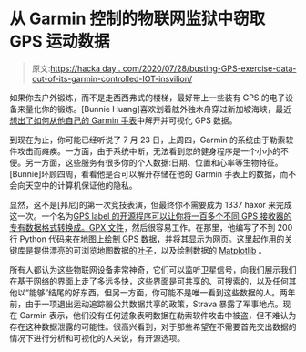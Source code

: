 # 从 Garmin 控制的物联网监狱中窃取 GPS 运动数据

> 原文:[https://hacka day . com/2020/07/28/busting-GPS-exercise-data-out-of-its-garmin-controlled-IOT-insvilion/](https://hackaday.com/2020/07/28/busting-gps-exercise-data-out-of-its-garmin-controlled-iot-prison/)

如果你去户外锻炼，而不是走西西弗式的楼梯，最好带上一些装有 GPS 的电子设备来量化你的锻炼。[Bunnie Huang]喜欢划着舷外独木舟穿过新加坡海峡，最近[想出了如何从他自己的 Garmin 手表](https://www.bunniestudios.com/blog/?p=5863)中解开并可视化 GPS 数据。

到现在为止，你可能已经听说了 7 月 23 日，上周四，Garmin 的系统由于勒索软件攻击而瘫痪。一方面，由于系统中断，无法看到您的健身程序是一个小小的不便。另一方面，这些服务有很多你的个人数据:日期、位置和心率等生物特征。[Bunnie]环顾四周，看看他是否可以解开存储在他的 Garmin 手表上的数据，而不会向天空中的计算机保证他的隐私。

显然，这不是[邦尼]的第一次竞技表演，但最终你不需要成为 1337 haxor 来完成这一次。一个名为[GPS label 的开源程序可以让你将一百多个不同 GPS 接收器的专有数据格式转换成。GPX 文件](https://www.gpsbabel.org/)，然后很容易工作。在那里，他编写了不到 200 行 Python 代码来[在地图上绘制 GPS 数据](https://github.com/bunnie/watchmap)，并将其显示为网页。这里起作用的关键库是提供漂亮的可浏览地图数据的[叶子](https://python-visualization.github.io/folium/)，以及绘制数据的 [Matplotlib](https://matplotlib.org/) 。

所有人都认为这些物联网设备非常神奇，它们可以监听卫星信号，向我们展示我们在基于网络的界面上走了多远多快，这些界面是可共享的、可搜索的，以及任何其他以“能够”结尾的好东西。但另一方面，你可能不是唯一看到这些数据的人。两年前，由于一项退出运动追踪器公共数据共享的政策，Strava 暴露了军事地点。现在 Garmin 表示，他们没有任何迹象表明数据在勒索软件攻击中被盗，但不难认为存在这种数据泄露的可能性。很高兴看到，对于那些希望在不需要首先交出数据的情况下进行分析和可视化的人来说，有开源选项。